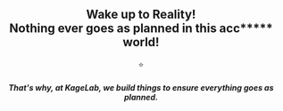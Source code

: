 <div align='center'>
  <h2>
    Wake up to Reality! <br>
    Nothing ever goes as planned in this acc***** world!
  </h2>
  ⭐
  <h5>
    That's why, at <b>KageLab</b>, we build things to ensure everything goes as planned.
  </h5>
</div>
